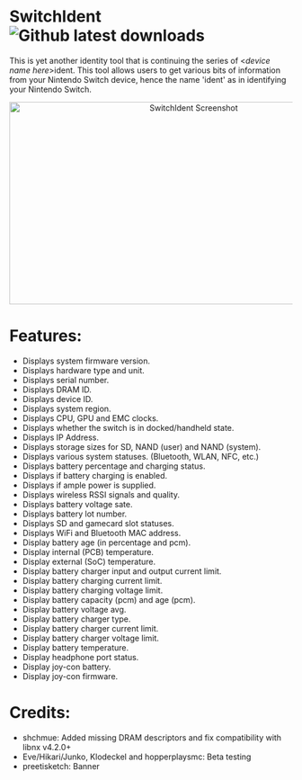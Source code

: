 # SwitchIdent ![Github latest downloads](https://img.shields.io/github/downloads/joel16/SwitchIdent/total.svg)

This is yet another identity tool that is continuing the series of <*device name here*>ident. This tool allows users to get various bits of information from your Nintendo Switch device, hence the name 'ident' as in identifying your Nintendo Switch.

<p align="center">
<img src="https://i.imgur.com/JfPrael.jpg" alt="SwitchIdent Screenshot" width="640" height="360"/>
</p>

# Features: 
- Displays system firmware version.
- Displays hardware type and unit.
- Displays serial number.
- Displays DRAM ID.
- Displays device ID.
- Displays system region.
- Displays CPU, GPU and EMC clocks.
- Displays whether the switch is in docked/handheld state.
- Displays IP Address.
- Displays storage sizes for SD, NAND (user) and NAND (system).
- Displays various system statuses. (Bluetooth, WLAN, NFC, etc.)
- Displays battery percentage and charging status.
- Displays if battery charging is enabled.
- Displays if ample power is supplied.
- Displays wireless RSSI signals and quality.
- Displays battery voltage sate.
- Displays battery lot number.
- Displays SD and gamecard slot statuses.
- Displays WiFi and Bluetooth MAC address.
- Display battery age (in percentage and pcm).
- Display internal (PCB) temperature.
- Display external (SoC) temperature.
- Display battery charger input and output current limit.
- Display battery charging current limit.
- Display battery charging voltage limit.
- Display battery capacity (pcm) and age (pcm).
- Display battery voltage avg.
- Display battery charger type.
- Display battery charger current limit.
- Display battery charger voltage limit.
- Display battery temperature.
- Display headphone port status.
- Display joy-con battery.
- Display joy-con firmware.

# Credits:
- shchmue: Added missing DRAM descriptors and fix compatibility with libnx v4.2.0+
- Eve/Hikari/Junko, Klodeckel and hopperplaysmc: Beta testing
- preetisketch: Banner
